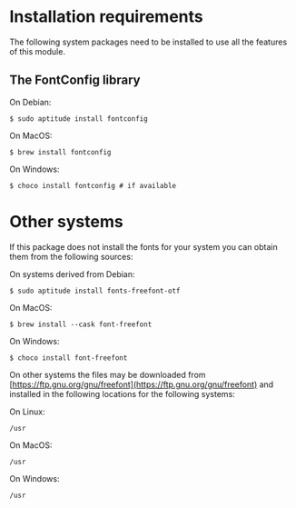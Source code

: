Installation requirements
=========================

The following system packages need to be installed to use all the features of this module.

The FontConfig library
----------------------

On Debian:

    $ sudo aptitude install fontconfig

On MacOS:

    $ brew install fontconfig

On Windows:

    $ choco install fontconfig # if available

Other systems
=============

If this package does not install the fonts for your system you can obtain them from the following sources:

On systems derived from Debian:

    $ sudo aptitude install fonts-freefont-otf

On MacOS:

    $ brew install --cask font-freefont

On Windows:

    $ choco install font-freefont

On other systems the files may be downloaded from [https://ftp.gnu.org/gnu/freefont](https://ftp.gnu.org/gnu/freefont) and installed in the following locations for the following systems:

On Linux:

    /usr

On MacOS:

    /usr

On Windows:

    /usr

